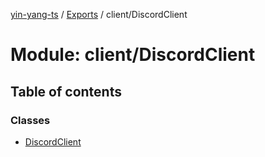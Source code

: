 [yin-yang-ts](../README.md) / [Exports](../modules.md) / client/DiscordClient

# Module: client/DiscordClient

## Table of contents

### Classes

- [DiscordClient](../classes/client_discordclient.discordclient.md)
